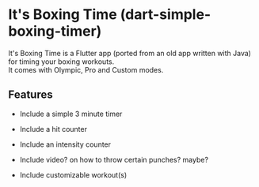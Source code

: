 # It's Boxing Time (dart-simple-boxing-timer) 

It's Boxing Time is a Flutter app (ported from an old app written with Java) for timing your boxing workouts.   
It comes with Olympic, Pro and Custom modes.


## Features

- Include a simple 3 minute timer

- Include a hit counter

- Include an intensity counter

- Include video? on how to throw certain punches? maybe?

- Include customizable workout(s)





